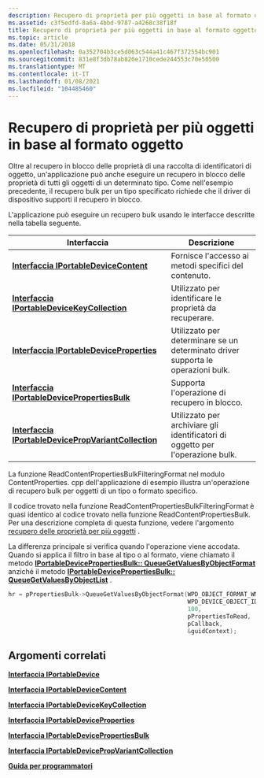 ```yaml
---
description: Recupero di proprietà per più oggetti in base al formato oggetto
ms.assetid: c3f5edfd-8a6a-4bbd-9787-a4268c38f18f
title: Recupero di proprietà per più oggetti in base al formato oggetto
ms.topic: article
ms.date: 05/31/2018
ms.openlocfilehash: 0a352704b3ce5d063c544a41c467f372554bc901
ms.sourcegitcommit: 831e8f3db78ab820e1710cede244553c70e50500
ms.translationtype: MT
ms.contentlocale: it-IT
ms.lasthandoff: 01/08/2021
ms.locfileid: "104485460"
---
```

# <a name="retrieving-properties-for-multiple-objects-by-object-format"></a>Recupero di proprietà per più oggetti in base al formato oggetto

Oltre al recupero in blocco delle proprietà di una raccolta di identificatori di oggetto, un'applicazione può anche eseguire un recupero in blocco delle proprietà di tutti gli oggetti di un determinato tipo. Come nell'esempio precedente, il recupero bulk per un tipo specificato richiede che il driver di dispositivo supporti il recupero in blocco.

L'applicazione può eseguire un recupero bulk usando le interfacce descritte nella tabella seguente.



| Interfaccia                                                                                      | Descrizione                                                        |
|------------------------------------------------------------------------------------------------|--------------------------------------------------------------------|
| [**Interfaccia IPortableDeviceContent**](/windows/desktop/api/portabledeviceapi/nn-portabledeviceapi-iportabledevicecontent)                             | Fornisce l'accesso ai metodi specifici del contenuto.                   |
| [**Interfaccia IPortableDeviceKeyCollection**](iportabledevicekeycollection.md)                 | Utilizzato per identificare le proprietà da recuperare.                   |
| [**Interfaccia IPortableDeviceProperties**](/windows/desktop/api/portabledeviceapi/nn-portabledeviceapi-iportabledeviceproperties)                       | Utilizzato per determinare se un determinato driver supporta le operazioni bulk. |
| [**Interfaccia IPortableDevicePropertiesBulk**](/windows/desktop/api/PortableDeviceApi/nn-portabledeviceapi-iportabledevicepropertiesbulk)               | Supporta l'operazione di recupero in blocco.                             |
| [**Interfaccia IPortableDevicePropVariantCollection**](iportabledevicepropvariantcollection.md) | Utilizzato per archiviare gli identificatori di oggetto per l'operazione bulk.       |



 

La funzione ReadContentPropertiesBulkFilteringFormat nel modulo ContentProperties. cpp dell'applicazione di esempio illustra un'operazione di recupero bulk per oggetti di un tipo o formato specifico.

Il codice trovato nella funzione ReadContentPropertiesBulkFilteringFormat è quasi identico al codice trovato nella funzione ReadContentPropertiesBulk. Per una descrizione completa di questa funzione, vedere l'argomento [recupero delle proprietà per più oggetti](retrieving-properties-for-multiple-objects.md) .

La differenza principale si verifica quando l'operazione viene accodata. Quando si applica il filtro in base al tipo o al formato, viene chiamato il metodo [**IPortableDevicePropertiesBulk:: QueueGetValuesByObjectFormat**](/windows/desktop/api/PortableDeviceApi/nf-portabledeviceapi-iportabledevicepropertiesbulk-queuegetvaluesbyobjectformat) anziché il metodo [**IPortableDevicePropertiesBulk:: QueueGetValuesByObjectList**](/windows/desktop/api/PortableDeviceApi/nf-portabledeviceapi-iportabledevicepropertiesbulk-queuegetvaluesbyobjectlist) .


```C++
hr = pPropertiesBulk->QueueGetValuesByObjectFormat(WPD_OBJECT_FORMAT_WMA,
                                                   WPD_DEVICE_OBJECT_ID,
                                                   100,
                                                   pPropertiesToRead,
                                                   pCallback,
                                                   &guidContext);
```



## <a name="related-topics"></a>Argomenti correlati

<dl> <dt>

[**Interfaccia IPortableDevice**](/windows/desktop/api/PortableDeviceApi/nn-portabledeviceapi-iportabledevice)
</dt> <dt>

[**Interfaccia IPortableDeviceContent**](/windows/desktop/api/portabledeviceapi/nn-portabledeviceapi-iportabledevicecontent)
</dt> <dt>

[**Interfaccia IPortableDeviceKeyCollection**](iportabledevicekeycollection.md)
</dt> <dt>

[**Interfaccia IPortableDeviceProperties**](/windows/desktop/api/portabledeviceapi/nn-portabledeviceapi-iportabledeviceproperties)
</dt> <dt>

[**Interfaccia IPortableDevicePropertiesBulk**](/windows/desktop/api/PortableDeviceApi/nn-portabledeviceapi-iportabledevicepropertiesbulk)
</dt> <dt>

[**Interfaccia IPortableDevicePropVariantCollection**](iportabledevicepropvariantcollection.md)
</dt> <dt>

[**Guida per programmatori**](programming-guide.md)
</dt> </dl>

 

 



